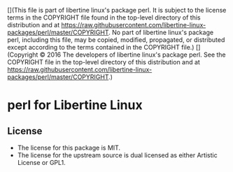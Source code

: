 [](This file is part of libertine linux's package perl. It is subject to the license terms in the COPYRIGHT file found in the top-level directory of this distribution and at https://raw.githubusercontent.com/libertine-linux-packages/perl/master/COPYRIGHT. No part of libertine linux's package perl, including this file, may be copied, modified, propagated, or distributed except according to the terms contained in the COPYRIGHT file.)
[](Copyright © 2016 The developers of libertine linux's package perl. See the COPYRIGHT file in the top-level directory of this distribution and at https://raw.githubusercontent.com/libertine-linux-packages/perl/master/COPYRIGHT.)

# perl for Libertine Linux

## License

* The license for this package is MIT.
* The license for the upstream source is dual licensed as either Artistic License or GPL1.
